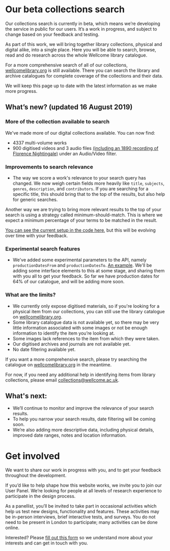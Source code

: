 # Our beta collections search

Our collections search is currently in beta, which means we’re developing the service in public for our users. It’s a work in progress, and subject to change based on your feedback and testing.

As part of this work, we will bring together library collections, physical and digital alike, into a single place. Here you will be able to search, browse, read and do research across the whole Wellcome library catalogue.

For a more comprehensive search of all of our collections, [wellcomelibrary.org](https://wellcomelibrary.org) is still available. There you can search the library and archive catalogues for complete coverage of the collections and their data.

We will keep this page up to date with the latest information as we make more progress.

## What’s new? (updated 16 August 2019)

### More of the collection available to search

We've made more of our digital collections available. You can now find:

- 4337 multi-volume works
- 900 digitised videos and 3 audio files [(including an 1890 recording of Florence Nightingale)](https://wellcomecollection.org/works/tp9njewm) under an Audio/Video filter.

### Improvements to search relevance

- The way we score a work's relevance to your search query has changed. We now weigh certain fields more heavily like `title`, `subjects`, `genres`, `description`, and `contributors`. If you are searching for a specific title, this should bring that to the top of the results, but also help for generic searches.

Another way we are trying to bring more relevant results to the top of your search is using a strategy called minimum-should-match. This is where we expect a minimum percentage of your terms to be matched in the result.

[You can see the current setup in the code here](https://github.com/wellcometrust/catalogue/blob/d1b4229f6e85c09dd7e5b0c94cffc898d11e23b9/api/api/src/main/scala/uk/ac/wellcome/platform/api/models/WorkQuery.scala#L15-L28), but this will be evolving over time with your feedback.

### Experimental search features

- We've added some experimental parameters to the API, namely `productionDatesFrom` and `productionDatesTo`. [An example](https://api-stage.wellcomecollection.org/catalogue/v2/works?productionDatesFrom=1900-01-01&productionDatesTo=2000-01-01&query=consumption). We'll be adding some interface elements to this at some stage, and sharing them with you all to get your feedback. So far we have production dates for 64% of our catalogue, and will be adding more soon.

### What are the limits?

- We currently only expose digitised materials, so if you're looking for a physical item from our collections, you can still use the library catalogue on [wellcomelibrary.org](https://wellcomelibrary.org).
- Some library catalogue data is not available yet, so there may be very little information associated with some images or not be enough information to identify the item you’re looking at.
- Some images lack references to the item from which they were taken.
- Our digitised archives and journals are not available yet.
- No date filtering available yet.

If you want a more comprehensive search, please try searching the catalogue on [wellcomelibrary.org](https://wellcomelibrary.org) in the meantime.

For now, if you need any additional help in identifying items from library collections, please email collections@wellcome.ac.uk.

## What's next:

- We’ll continue to monitor and improve the relevance of your search results.
- To help you narrow your search results, date filtering will be coming soon.
- We’re also adding more descriptive data, including physical details, improved date ranges, notes and location information.

# Get involved

We want to share our work in progress with you, and to get your feedback throughout the development.

If you’d like to help shape how this website works, we invite you to join our User Panel. We’re looking for people at all levels of research experience to participate in the design process.

As a panellist, you’ll be invited to take part in occasional activities which help us test new designs, functionality and features. These activities may be in-person interviews, brief interactive tests, and surveys. You do not need to be present in London to participate; many activities can be done online.

Interested? Please [fill out this form](https://www.surveymonkey.co.uk/r/P6DRMHJ) so we understand more about your interests and can get in touch with you.

